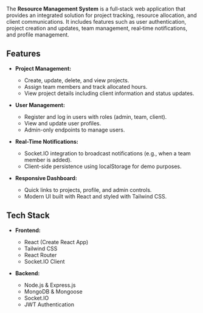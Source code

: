 The **Resource Management System** is a full‑stack web application that provides an integrated solution for project tracking, resource allocation, and client communications. It includes features such as user authentication, project creation and updates, team management, real‑time notifications, and profile management.

## Features

- **Project Management:**
  - Create, update, delete, and view projects.
  - Assign team members and track allocated hours.
  - View project details including client information and status updates.
  
- **User Management:**
  - Register and log in users with roles (admin, team, client).
  - View and update user profiles.
  - Admin-only endpoints to manage users.
  
- **Real-Time Notifications:**
  - Socket.IO integration to broadcast notifications (e.g., when a team member is added).
  - Client-side persistence using localStorage for demo purposes.

- **Responsive Dashboard:**
  - Quick links to projects, profile, and admin controls.
  - Modern UI built with React and styled with Tailwind CSS.

## Tech Stack

- **Frontend:**
  - React (Create React App)
  - Tailwind CSS
  - React Router
  - Socket.IO Client

- **Backend:**
  - Node.js & Express.js
  - MongoDB & Mongoose
  - Socket.IO
  - JWT Authentication